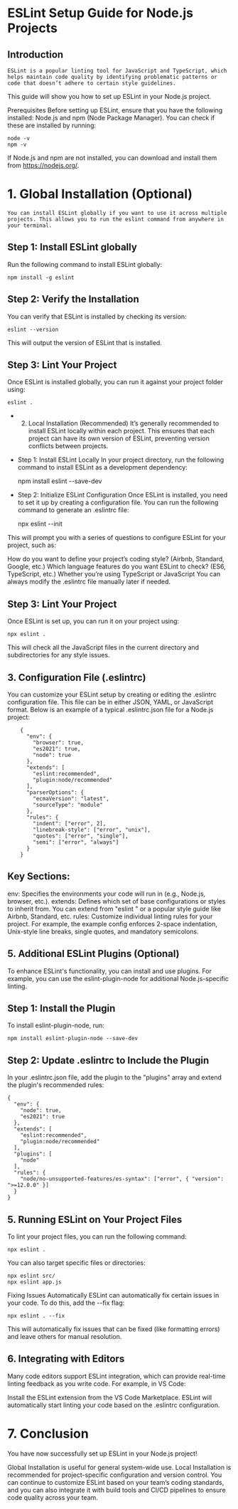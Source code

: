 # ESLint Setup Guide for Node.js Projects
## Introduction
    ESLint is a popular linting tool for JavaScript and TypeScript, which helps maintain code quality by identifying problematic patterns or code that doesn’t adhere to certain style guidelines.

This guide will show you how to set up ESLint in your Node.js project.

Prerequisites
Before setting up ESLint, ensure that you have the following installed:
Node.js and npm (Node Package Manager). You can check if these are installed by running:

    node -v
    npm -v
If Node.js and npm are not installed, you can download and install them from https://nodejs.org/.

# 1. Global Installation (Optional)
    You can install ESLint globally if you want to use it across multiple projects. This allows you to run the eslint command from anywhere in your terminal.

## Step 1: Install ESLint globally
Run the following command to install ESLint globally:

    npm install -g eslint

## Step 2: Verify the Installation
You can verify that ESLint is installed by checking its version:

    eslint --version
This will output the version of ESLint that is installed.

## Step 3: Lint Your Project
Once ESLint is installed globally, you can run it against your project folder using:

    eslint .
* 2. Local Installation (Recommended)
It’s generally recommended to install ESLint locally within each project. This ensures that each project can have its own version of ESLint, preventing version conflicts between projects.

* Step 1: Install ESLint Locally
In your project directory, run the following command to install ESLint as a development dependency:

    npm install eslint --save-dev
    
* Step 2: Initialize ESLint Configuration
Once ESLint is installed, you need to set it up by creating a configuration file. You can run the following command to generate an .eslintrc file:

    npx eslint --init

This will prompt you with a series of questions to configure ESLint for your project, such as:

How do you want to define your project’s coding style? (Airbnb, Standard, Google, etc.)
Which language features do you want ESLint to check? (ES6, TypeScript, etc.)
Whether you’re using TypeScript or JavaScript
You can always modify the .eslintrc file manually later if needed.

## Step 3: Lint Your Project
Once ESLint is set up, you can run it on your project using:

    npx eslint .
This will check all the JavaScript files in the current directory and subdirectories for any style issues.

## 3. Configuration File (.eslintrc)
You can customize your ESLint setup by creating or editing the .eslintrc configuration file. This file can be in either JSON, YAML, or JavaScript format. Below is an example of a typical .eslintrc.json file for a Node.js project:

        {
          "env": {
            "browser": true,
            "es2021": true,
            "node": true
          },
          "extends": [
            "eslint:recommended",
            "plugin:node/recommended"
          ],
          "parserOptions": {
            "ecmaVersion": "latest",
            "sourceType": "module"
          },
          "rules": {
            "indent": ["error", 2],
            "linebreak-style": ["error", "unix"],
            "quotes": ["error", "single"],
            "semi": ["error", "always"]
          }
        }

   
## Key Sections:
env: Specifies the environments your code will run in (e.g., Node.js, browser, etc.).
extends: Defines which set of base configurations or styles to inherit from. You can extend from "eslint
" or a popular style guide like Airbnb, Standard, etc.
rules: Customize individual linting rules for your project. For example, the example config enforces 2-space indentation, Unix-style line breaks, single quotes, and mandatory semicolons.

## 5. Additional ESLint Plugins (Optional)
To enhance ESLint's functionality, you can install and use plugins. For example, you can use the eslint-plugin-node for additional Node.js-specific linting.

## Step 1: Install the Plugin
To install eslint-plugin-node, run:

    npm install eslint-plugin-node --save-dev
    
## Step 2: Update .eslintrc to Include the Plugin
In your .eslintrc.json file, add the plugin to the "plugins" array and extend the plugin's recommended rules:

    {
      "env": {
        "node": true,
        "es2021": true
      },
      "extends": [
        "eslint:recommended",
        "plugin:node/recommended"
      ],
      "plugins": [
        "node"
      ],
      "rules": {
        "node/no-unsupported-features/es-syntax": ["error", { "version": ">=12.0.0" }]
      }
    }
    
## 5. Running ESLint on Your Project Files
To lint your project files, you can run the following command:

    npx eslint .
You can also target specific files or directories:

    npx eslint src/
    npx eslint app.js
   
Fixing Issues Automatically
ESLint can automatically fix certain issues in your code. To do this, add the --fix flag:

    npx eslint . --fix
This will automatically fix issues that can be fixed (like formatting errors) and leave others for manual resolution.

## 6. Integrating with Editors
Many code editors support ESLint integration, which can provide real-time linting feedback as you write code. For example, in VS Code:

Install the ESLint extension from the VS Code Marketplace.
ESLint will automatically start linting your code based on the .eslintrc configuration.

# 7. Conclusion
You have now successfully set up ESLint in your Node.js project!

Global Installation is useful for general system-wide use.
Local Installation is recommended for project-specific configuration and version control.
You can continue to customize ESLint based on your team’s coding standards, and you can also integrate it with build tools and CI/CD pipelines to ensure code quality across your team.

